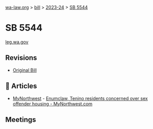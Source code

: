 [wa-law.org](/) > [bill](/bill/) > [2023-24](/bill/2023-24/) > [SB 5544](/bill/2023-24/sb/5544/)

# SB 5544
[leg.wa.gov](https://app.leg.wa.gov/billsummary?BillNumber=5544&Year=2023&Initiative=false)

## Revisions
* [Original Bill](1/)

## 📰 Articles
* [MyNorthwest](/org/mynorthwest/) - [Enumclaw, Tenino residents concerned over sex offender housing - MyNorthwest.com](https://mynorthwest.com/3839939/residents-plea-violent-sex-offenders-not-housed-community/#:~:text=SB%205544)

## Meetings